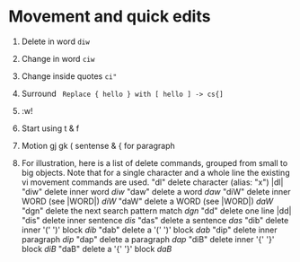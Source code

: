 # Movement and quick edits

1. Delete in word
 ``` diw ```
2. Change in word
``` ciw ```
3. Change inside quotes
``` ci" ```
4. Surround
``` Replace { hello } with [ hello ] -> cs{]```
5. :w!

6. Start using t & f

7. Motion gj gk ( sentense &  { for paragraph

8. For illustration, here is a list of delete commands, grouped from small to big
  objects.  Note that for a single character and a whole line the existing vi
  movement commands are used.
	"dl"	delete character (alias: "x")		|dl|
	"diw"	delete inner word			*diw*
	"daw"	delete a word				*daw*
	"diW"	delete inner WORD (see |WORD|)		*diW*
	"daW"	delete a WORD (see |WORD|)		*daW*
	"dgn"   delete the next search pattern match    *dgn*
	"dd"	delete one line				|dd|
	"dis"	delete inner sentence			*dis*
	"das"	delete a sentence			*das*
	"dib"	delete inner '(' ')' block		*dib*
	"dab"	delete a '(' ')' block			*dab*
	"dip"	delete inner paragraph			*dip*
	"dap"	delete a paragraph			*dap*
	"diB"	delete inner '{' '}' block		*diB*
	"daB"	delete a '{' '}' block			*daB*

